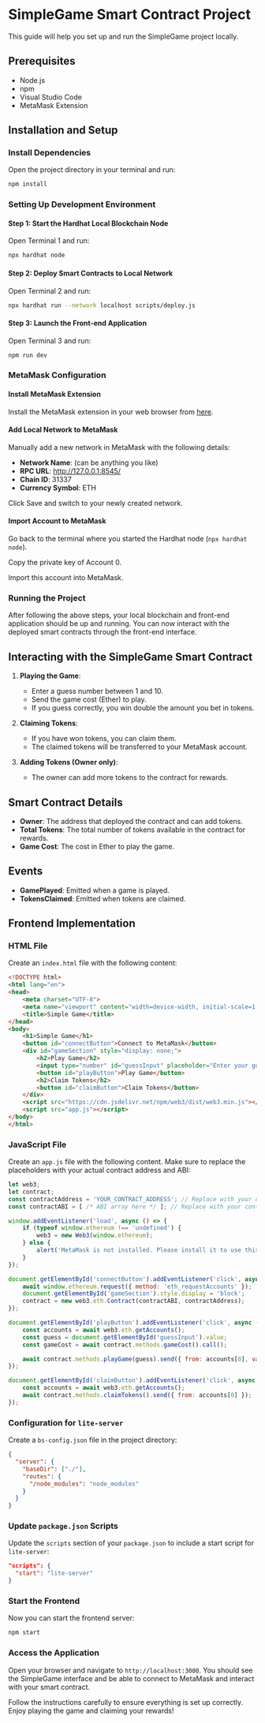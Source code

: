 # SimpleGame Smart Contract Project

This guide will help you set up and run the SimpleGame project locally.

## Prerequisites

- Node.js
- npm
- Visual Studio Code
- MetaMask Extension

## Installation and Setup

### Install Dependencies

Open the project directory in your terminal and run:

```bash
npm install
```

### Setting Up Development Environment

#### Step 1: Start the Hardhat Local Blockchain Node

Open Terminal 1 and run:

```bash
npx hardhat node
```

#### Step 2: Deploy Smart Contracts to Local Network

Open Terminal 2 and run:

```bash
npx hardhat run --network localhost scripts/deploy.js
```

#### Step 3: Launch the Front-end Application

Open Terminal 3 and run:

```bash
npm run dev
```

### MetaMask Configuration

#### Install MetaMask Extension

Install the MetaMask extension in your web browser from [here](https://metamask.io/).

#### Add Local Network to MetaMask

Manually add a new network in MetaMask with the following details:

- **Network Name**: (can be anything you like)
- **RPC URL**: http://127.0.0.1:8545/
- **Chain ID**: 31337
- **Currency Symbol**: ETH

Click Save and switch to your newly created network.

#### Import Account to MetaMask

Go back to the terminal where you started the Hardhat node (`npx hardhat node`).

Copy the private key of Account 0.

Import this account into MetaMask.

### Running the Project

After following the above steps, your local blockchain and front-end application should be up and running. You can now interact with the deployed smart contracts through the front-end interface.

## Interacting with the SimpleGame Smart Contract

1. **Playing the Game**:
    - Enter a guess number between 1 and 10.
    - Send the game cost (Ether) to play.
    - If you guess correctly, you win double the amount you bet in tokens.

2. **Claiming Tokens**:
    - If you have won tokens, you can claim them.
    - The claimed tokens will be transferred to your MetaMask account.

3. **Adding Tokens (Owner only)**:
    - The owner can add more tokens to the contract for rewards.

## Smart Contract Details

- **Owner**: The address that deployed the contract and can add tokens.
- **Total Tokens**: The total number of tokens available in the contract for rewards.
- **Game Cost**: The cost in Ether to play the game.

## Events

- **GamePlayed**: Emitted when a game is played.
- **TokensClaimed**: Emitted when tokens are claimed.

## Frontend Implementation

### HTML File

Create an `index.html` file with the following content:

```html
<!DOCTYPE html>
<html lang="en">
<head>
    <meta charset="UTF-8">
    <meta name="viewport" content="width=device-width, initial-scale=1.0">
    <title>Simple Game</title>
</head>
<body>
    <h1>Simple Game</h1>
    <button id="connectButton">Connect to MetaMask</button>
    <div id="gameSection" style="display: none;">
        <h2>Play Game</h2>
        <input type="number" id="guessInput" placeholder="Enter your guess (1-10)">
        <button id="playButton">Play Game</button>
        <h2>Claim Tokens</h2>
        <button id="claimButton">Claim Tokens</button>
    </div>
    <script src="https://cdn.jsdelivr.net/npm/web3/dist/web3.min.js"></script>
    <script src="app.js"></script>
</body>
</html>
```

### JavaScript File

Create an `app.js` file with the following content. Make sure to replace the placeholders with your actual contract address and ABI:

```javascript
let web3;
let contract;
const contractAddress = 'YOUR_CONTRACT_ADDRESS'; // Replace with your deployed contract address
const contractABI = [ /* ABI array here */ ]; // Replace with your contract's ABI

window.addEventListener('load', async () => {
    if (typeof window.ethereum !== 'undefined') {
        web3 = new Web3(window.ethereum);
    } else {
        alert('MetaMask is not installed. Please install it to use this app.');
    }
});

document.getElementById('connectButton').addEventListener('click', async () => {
    await window.ethereum.request({ method: 'eth_requestAccounts' });
    document.getElementById('gameSection').style.display = 'block';
    contract = new web3.eth.Contract(contractABI, contractAddress);
});

document.getElementById('playButton').addEventListener('click', async () => {
    const accounts = await web3.eth.getAccounts();
    const guess = document.getElementById('guessInput').value;
    const gameCost = await contract.methods.gameCost().call();

    await contract.methods.playGame(guess).send({ from: accounts[0], value: gameCost });
});

document.getElementById('claimButton').addEventListener('click', async () => {
    const accounts = await web3.eth.getAccounts();
    await contract.methods.claimTokens().send({ from: accounts[0] });
});
```

### Configuration for `lite-server`

Create a `bs-config.json` file in the project directory:

```json
{
  "server": {
    "baseDir": ["./"],
    "routes": {
      "/node_modules": "node_modules"
    }
  }
}
```

### Update `package.json` Scripts

Update the `scripts` section of your `package.json` to include a start script for `lite-server`:

```json
"scripts": {
  "start": "lite-server"
}
```

### Start the Frontend

Now you can start the frontend server:

```bash
npm start
```

### Access the Application

Open your browser and navigate to `http://localhost:3000`. You should see the SimpleGame interface and be able to connect to MetaMask and interact with your smart contract.

Follow the instructions carefully to ensure everything is set up correctly. Enjoy playing the game and claiming your rewards!
